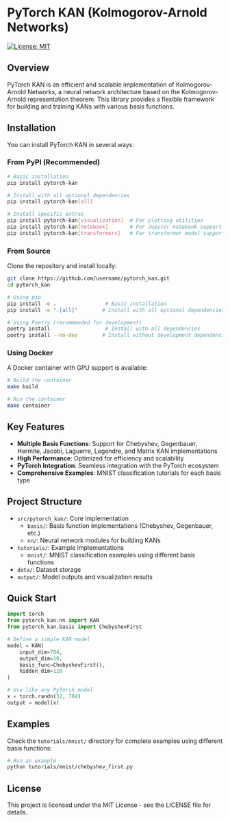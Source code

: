 # PyTorch KAN (Kolmogorov-Arnold Networks)

[![License: MIT](https://img.shields.io/badge/License-MIT-yellow.svg)](https://opensource.org/licenses/MIT)

## Overview

PyTorch KAN is an efficient and scalable implementation of Kolmogorov-Arnold Networks, a neural network architecture based on the Kolmogorov-Arnold representation theorem. This library provides a flexible framework for building and training KANs with various basis functions.

## Installation

You can install PyTorch KAN in several ways:

### From PyPI (Recommended)
```bash
# Basic installation
pip install pytorch-kan

# Install with all optional dependencies
pip install pytorch-kan[all]

# Install specific extras
pip install pytorch-kan[visualization]  # For plotting utilities
pip install pytorch-kan[notebook]       # For Jupyter notebook support
pip install pytorch-kan[transformers]   # For transformer model support
```

### From Source

Clone the repository and install locally:
```bash
git clone https://github.com/username/pytorch_kan.git
cd pytorch_kan

# Using pip
pip install -e .                # Basic installation
pip install -e ".[all]"        # Install with all optional dependencies

# Using Poetry (recommended for development)
poetry install                  # Install with all dependencies
poetry install --no-dev        # Install without development dependencies
```

### Using Docker

A Docker container with GPU support is available:
```bash
# Build the container
make build

# Run the container
make container
```

## Key Features

- **Multiple Basis Functions**: Support for Chebyshev, Gegenbauer, Hermite, Jacobi, Laguerre, Legendre, and Matrix KAN implementations
- **High Performance**: Optimized for efficiency and scalability
- **PyTorch Integration**: Seamless integration with the PyTorch ecosystem
- **Comprehensive Examples**: MNIST classification tutorials for each basis type

## Project Structure

- `src/pytorch_kan/`: Core implementation
  - `basis/`: Basis function implementations (Chebyshev, Gegenbauer, etc.)
  - `nn/`: Neural network modules for building KANs
- `tutorials/`: Example implementations
  - `mnist/`: MNIST classification examples using different basis functions
- `data/`: Dataset storage
- `output/`: Model outputs and visualization results

## Quick Start

```python
import torch
from pytorch_kan.nn import KAN
from pytorch_kan.basis import ChebyshevFirst

# Define a simple KAN model
model = KAN(
    input_dim=784,
    output_dim=10,
    basis_func=ChebyshevFirst(),
    hidden_dim=128
)

# Use like any PyTorch model
x = torch.randn(32, 784)
output = model(x)
```

## Examples

Check the `tutorials/mnist/` directory for complete examples using different basis functions:

```bash
# Run an example
python tutorials/mnist/chebyshev_first.py
```

## License

This project is licensed under the MIT License - see the LICENSE file for details.
